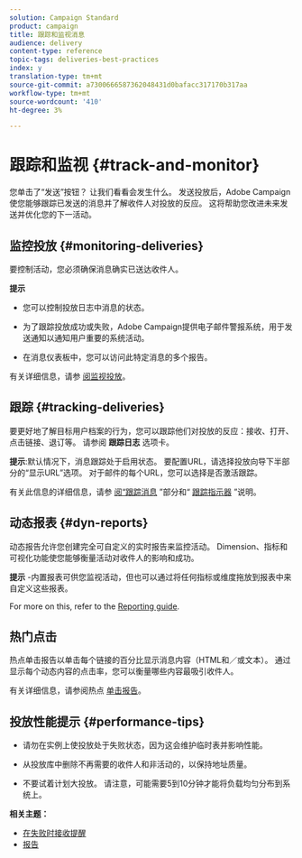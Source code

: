 ```yaml
---
solution: Campaign Standard
product: campaign
title: 跟踪和监视消息
audience: delivery
content-type: reference
topic-tags: deliveries-best-practices
index: y
translation-type: tm+mt
source-git-commit: a7300666587362048431d0bafacc317170b317aa
workflow-type: tm+mt
source-wordcount: '410'
ht-degree: 3%

---
```



# 跟踪和监视 {#track-and-monitor}

您单击了“发送”按钮？ 让我们看看会发生什么。 发送投放后，Adobe Campaign使您能够跟踪已发送的消息并了解收件人对投放的反应。 这将帮助您改进未来发送并优化您的下一活动。

## 监控投放 {#monitoring-deliveries}

要控制活动，您必须确保消息确实已送达收件人。

**提示**

* 您可以控制投放日志中消息的状态。

* 为了跟踪投放成功或失败，Adobe Campaign提供电子邮件警报系统，用于发送通知以通知用户重要的系统活动。

* 在消息仪表板中，您可以访问此特定消息的多个报告。

有关详细信息，请参 [阅监视投放](../../sending/using/monitoring-a-delivery.md)。

## 跟踪 {#tracking-deliveries}

要更好地了解目标用户档案的行为，您可以跟踪他们对投放的反应：接收、打开、点击链接、退订等。 请参阅 **跟踪日志** 选项卡。

**提示**:默认情况下，消息跟踪处于启用状态。 要配置URL，请选择投放向导下半部分的“显示URL”选项。 对于邮件的每个URL，您可以选择是否激活跟踪。

有关此信息的详细信息，请参 [阅“跟踪消息](../../sending/using/tracking-messages.md) ”部分和“ [跟踪指示器](../../reporting/using/tracking-indicators.md) ”说明。

## 动态报表 {#dyn-reports}

动态报告允许您创建完全可自定义的实时报告来监控活动。 Dimension、指标和可视化功能使您能够衡量活动对收件人的影响和成功。

**提示** -内置报表可供您监视活动，但也可以通过将任何指标或维度拖放到报表中来自定义这些报表。

For more on this, refer to the [Reporting guide](../../reporting/using/about-dynamic-reports.md).

## 热门点击

热点单击报告以单击每个链接的百分比显示消息内容（HTML和／或文本）。 通过显示每个动态内容的点击率，您可以衡量哪些内容最吸引收件人。

有关详细信息，请参阅热点 [单击报告](../../reporting/using/hot-clicks.md)。

## 投放性能提示 {#performance-tips}

* 请勿在实例上使投放处于失败状态，因为这会维护临时表并影响性能。

* 从投放库中删除不再需要的收件人和非活动的，以保持地址质量。

* 不要试着计划大投放。 请注意，可能需要5到10分钟才能将负载均匀分布到系统上。

**相关主题：**

* [在失败时接收提醒](../../sending/using/receiving-alerts-when-failures-happen.md)
* [报告](../../reporting/using/about-dynamic-reports.md)
